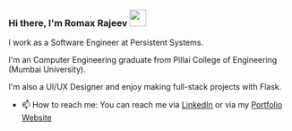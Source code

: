 ### Hi there, I'm Romax Rajeev <img src="https://res.cloudinary.com/dxzx2bxch/image/upload/v1603305558/github/wave_smz3ly.gif" width="30px"/>  
I work as a Software Engineer at Persistent Systems.  

I'm an Computer Engineering graduate from Pillai College of Engineering (Mumbai University).   
  
I'm also a UI/UX Designer and enjoy making full-stack projects with Flask.  

- 📫 How to reach me: You can reach me via [LinkedIn](https://www.linkedin.com/in/romax-rajeev/) or via my [Portfolio Website](https://www.romaxrajeev.in)

<!-- Icons made by <a href="https://www.flaticon.com/authors/freepik" title="Freepik">Freepik</a> from <a href="https://www.flaticon.com/" title="Flaticon"> www.flaticon.com</a> -->
